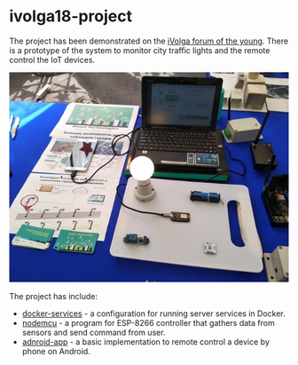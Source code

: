 # ivolga18-project
The project has been demonstrated on the [iVolga forum of the young](http://ivolgaforum.ru/).
There is a prototype of the system to monitor city traffic lights and the remote control the IoT devices.

![Stand-photo](stand-info.jpg)

The project has include:
* [docker-services](docker-services/) - a configuration for running server services in Docker.
* [nodemcu](nodemcu/) - a program for ESP-8266 controller that gathers data from sensors and send command from user.
* [adnroid-app](https://github.com/GRomR1/qt-iot-android-app) - a basic implementation to remote control a device by phone on Android.
